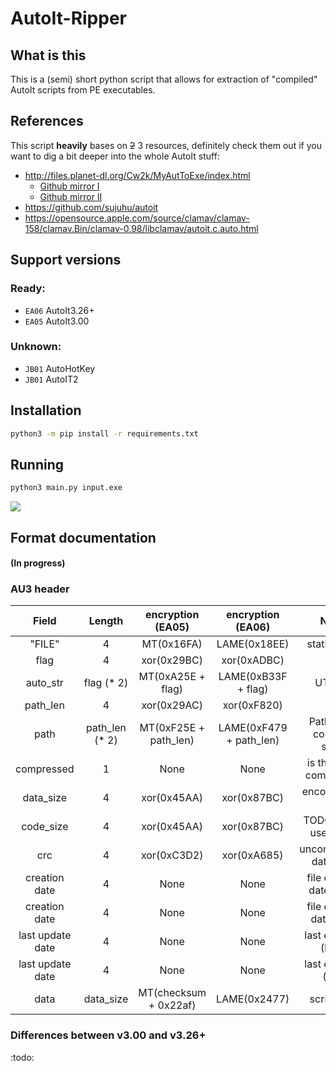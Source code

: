 # AutoIt-Ripper

## What is this
This is a (semi) short python script that allows for extraction of "compiled" AutoIt scripts from PE executables.

## References
This script **heavily** bases on ~~2~~ 3 resources, definitely check them out if you want to dig a bit deeper into the whole AutoIt stuff:
 * http://files.planet-dl.org/Cw2k/MyAutToExe/index.html
   * [Github mirror I](https://github.com/dzzie/myaut_contrib)
   * [Github mirror II](https://github.com/PonyPC/myaut_contrib)
 * https://github.com/sujuhu/autoit
 * https://opensource.apple.com/source/clamav/clamav-158/clamav.Bin/clamav-0.98/libclamav/autoit.c.auto.html

## Support versions

### Ready:

* `EA06` AutoIt3.26+
* `EA05` AutoIt3.00

### Unknown:

* `JB01` AutoHotKey
* `JB01` AutoIT2

## Installation
```bash
python3 -m pip install -r requirements.txt
```

## Running
```bash
python3 main.py input.exe
```

![](img/smoke.png)


## Format documentation
#### (In progress)


### AU3 header

|       Field      |    Length     | encryption (EA05) | encryption (EA06) |            Notes            |
|:----------------:|:-------------:|:-----------------:|:-----------------:|:---------------------------:|
|      "FILE"      |       4       |  MT(0x16FA)       |  LAME(0x18EE)     |        static string        |
|       flag       |       4       |  xor(0x29BC)      |  xor(0xADBC)      |                             |
|     auto_str     |   flag (* 2)  |  MT(0xA25E + flag)|LAME(0xB33F + flag)|            UTF-16           |
|     path_len     |       4       |  xor(0x29AC)      |  xor(0xF820)      |                             |
|       path       | path_len (* 2)|MT(0xF25E + path_len)|LAME(0xF479 + path_len) | Path of the compiled script |
|    compressed    |       1       |  None             |  None             |   is the script compressed  |
|     data_size    |       4       |  xor(0x45AA)      |  xor(0x87BC)      |      encoded data size      |
|     code_size    |       4       |  xor(0x45AA)      |  xor(0x87BC)      |   TODO: actual use of this  |
|       crc        |       4       |  xor(0xC3D2)      |  xor(0xA685)      |    uncompressed data hash   |
|   creation date  |       4       |  None             |  None             |  file creation date (high)  |
|   creation date  |       4       |  None             |  None             |  file creation date (low)   |
| last update date |       4       |  None             |  None             |      last edit date (high)  |
| last update date |       4       |  None             |  None             |       last edit date (low)  |
|       data       |   data_size   |MT(checksum + 0x22af)|LAME(0x2477)     |         script data         |

### Differences between v3.00 and v3.26+

:todo: